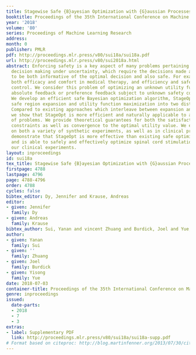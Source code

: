 ```yaml
---
title: Stagewise Safe {B}ayesian Optimization with {G}aussian Processes
booktitle: Proceedings of the 35th International Conference on Machine Learning
year: '2018'
volume: '80'
series: Proceedings of Machine Learning Research
address: 
month: 0
publisher: PMLR
pdf: http://proceedings.mlr.press/v80/sui18a/sui18a.pdf
url: http://proceedings.mlr.press/v80/sui2018a.html
abstract: Enforcing safety is a key aspect of many problems pertaining to sequential
  decision making under uncertainty, which require the decisions made at every step
  to be both informative of the optimal decision and also safe. For example, we value
  both efficacy and comfort in medical therapy, and efficiency and safety in robotic
  control. We consider this problem of optimizing an unknown utility function with
  absolute feedback or preference feedback subject to unknown safety constraints.
  We develop an efficient safe Bayesian optimization algorithm, StageOpt, that separates
  safe region expansion and utility function maximization into two distinct stages.
  Compared to existing approaches which interleave between expansion and optimization,
  we show that StageOpt is more efficient and naturally applicable to a broader class
  of problems. We provide theoretical guarantees for both the satisfaction of safety
  constraints as well as convergence to the optimal utility value. We evaluate StageOpt
  on both a variety of synthetic experiments, as well as in clinical practice. We
  demonstrate that StageOpt is more effective than existing safe optimization approaches,
  and is able to safely and effectively optimize spinal cord stimulation therapy in
  our clinical experiments.
layout: inproceedings
id: sui18a
tex_title: Stagewise Safe {B}ayesian Optimization with {G}aussian Processes
firstpage: 4788
lastpage: 4796
page: 4788-4796
order: 4788
cycles: false
bibtex_editor: Dy, Jennifer and Krause, Andreas
editor:
- given: Jennifer
  family: Dy
- given: Andreas
  family: Krause
bibtex_author: Sui, Yanan and vincent Zhuang and Burdick, Joel and Yue, Yisong
author:
- given: Yanan
  family: Sui
- given: ''
  family: Zhuang
- given: Joel
  family: Burdick
- given: Yisong
  family: Yue
date: 2018-07-03
container-title: Proceedings of the 35th International Conference on Machine Learning
genre: inproceedings
issued:
  date-parts:
  - 2018
  - 7
  - 3
extras:
- label: Supplementary PDF
  link: http://proceedings.mlr.press/v80/sui18a/sui18a-supp.pdf
# Format based on citeproc: http://blog.martinfenner.org/2013/07/30/citeproc-yaml-for-bibliographies/
---
```

